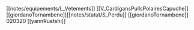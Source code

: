 [[notes/equipements/L_Vetements]] [[V_CardigansPullsPolairesCapuche]] [[giordanoTornambene]][[notes/statut/S_Perdu]]
[[giordanoTornambene]]
020320 [[yannRuetshi]]